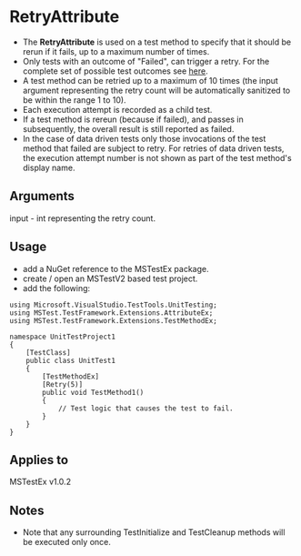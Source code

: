 # RetryAttribute
- The __RetryAttribute__ is used on a test method to specify that it should be rerun if it fails, up to a maximum number of times.
- Only tests with an outcome of "Failed", can trigger a retry. For the complete set of possible test outcomes see [here](https://github.com/Microsoft/testfx/blob/master/src/TestFramework/MSTest.Core/UnitTestOutcome.cs).
- A test method can be retried up to a maximum of 10 times (the input argument representing the retry count will be automatically sanitized to be within the range 1 to 10).
- Each execution attempt is recorded as a child test.
- If a test method is rereun (because if failed), and passes in subsequently, the overall result is still reported as failed.
- In the case of data driven tests only those invocations of the test method that failed are subject to retry. For retries of data driven tests, the execution attempt number is not shown as part of the test method's display name.


## Arguments
input - int representing the retry count.

## Usage
- add a NuGet reference to the MSTestEx package.
- create / open an MSTestV2 based test project.
- add the following:
```
using Microsoft.VisualStudio.TestTools.UnitTesting;
using MSTest.TestFramework.Extensions.AttributeEx;
using MSTest.TestFramework.Extensions.TestMethodEx;

namespace UnitTestProject1
{
    [TestClass]
    public class UnitTest1
    {
        [TestMethodEx]
        [Retry(5)]
        public void TestMethod1()
        {
            // Test logic that causes the test to fail.
        }
    }
}
```

## Applies to
MSTestEx v1.0.2

## Notes
 - Note that any surrounding TestInitialize and TestCleanup methods will be executed only once.